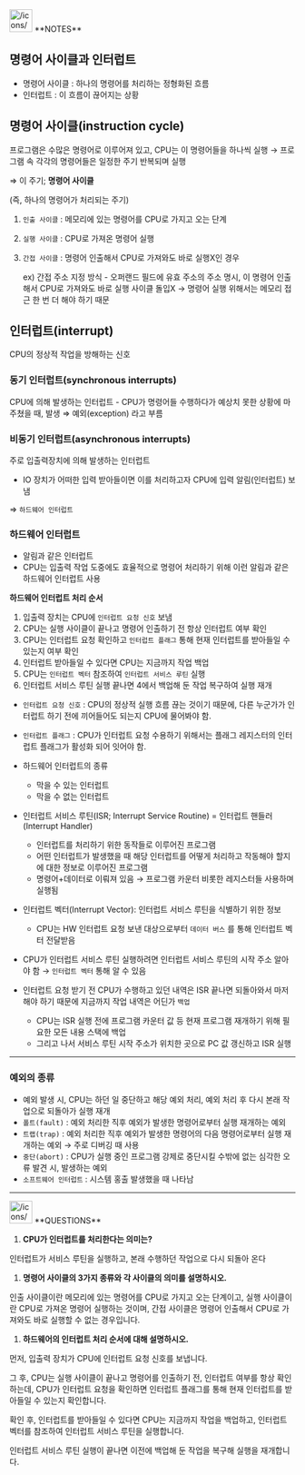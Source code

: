 <aside>
<img src="/icons/drafts_purple.svg" alt="/icons/drafts_purple.svg" width="40px" /> **NOTES**

# 명령어 사이클과 인터럽트

- 명령어 사이클 : 하나의 명령어를 처리하는 정형화된 흐름
- 인터럽트 : 이 흐름이 끊어지는 상황

## 명령어 사이클(instruction cycle)

프로그램은 수많은 명령어로 이루어져 있고, CPU는 이 명령어들을 하나씩 실행 →  프로그램 속 각각의 명령어들은 일정한 주기 반복되며 실행

⇒  이 주기; **명령어 사이클**

(즉, 하나의 명령어가 처리되는 주기)

1. `인출 사이클` : 메모리에 있는 명령어를 CPU로 가지고 오는 단계
2. `실행 사이클` : CPU로 가져온 명령어 실행
3. `간접 사이클` : 명령어 인출해서 CPU로 가져와도 바로 실행X인 경우
    
    ex) 간접 주소 지정 방식 - 오퍼랜드 필드에 유효 주소의 주소 명시, 이 명령어 인출해서 CPU로 가져와도 바로 실행 사이클 돌입X → 명령어 실행 위해서는 메모리 접근 한 번 더 해야 하기 때문
    

## 인터럽트(interrupt)

CPU의 정상적 작업을 방해하는 신호

### 동기 인터럽트(synchronous interrupts)

CPU에 의해 발생하는 인터럽트 - CPU가 명령어들 수행하다가 예상치 못한 상황에 마주쳤을 때, 발생 ⇒ 예외(exception) 라고 부름

### 비동기 인터럽트(asynchronous interrupts)

주로 입출력장치에 의해 발생하는 인터럽트

- IO 장치가 어떠한 입력 받아들이면 이를 처리하고자 CPU에 입력 알림(인터럽트) 보냄

⇒ `하드웨어 인터럽트`

### 하드웨어 인터럽트

- 알림과 같은 인터럽트
- CPU는 입출력 작업 도중에도 효율적으로 명령어 처리하기 위해 이런 알림과 같은 하드웨어 인터럽트 사용

**하드웨어 인터럽트 처리 순서**

1. 입출력 장치는 CPU에 `인터럽트 요청 신호` 보냄
2. CPU는 실행 사이클이 끝나고 명령어 인출하기 전 항상 인터럽트 여부 확인
3. CPU는 인터럽트 요청 확인하고 `인터럽트 플래그` 통해 현재 인터럽트를 받아들일 수 있는지 여부 확인
4. 인터럽트 받아들일 수 있다면 CPU는 지금까지 작업 백업
5. CPU는 `인터럽트 벡터` 참조하여 `인터럽트 서비스 루틴` 실행
6. 인터럽트 서비스 루틴 실행 끝나면 4에서 백업해 둔 작업 복구하여 실행 재개

- `인터럽트 요청 신호` : CPU의 정상적 실행 흐름 끊는 것이기 때문에, 다른 누군가가 인터럽트 하기 전에 끼어들어도 되는지 CPU에 물어봐야 함.
- `인터럽트 플래그` : CPU가 인터럽트 요청 수용하기 위해서는 플래그 레지스터의 인터럽트 플래그가 활성화 되어 잇어야 함.
- 하드웨어 인터럽트의 종류
    - 막을 수 있는 인터럽트
    - 막을 수 없는 인터럽트
- 인터럽트 서비스 루틴(ISR; Interrupt Service Routine) = 인터럽트 핸들러(Interrupt Handler)
    - 인터럽트를 처리하기 위한 동작들로 이루어진 프로그램
    - 어떤 인터럽트가 발생했을 때 해당 인터럽트를 어떻게 처리하고 작동해야 할지에 대한 정보로 이루어진 프로그램
    - 명령어+데이터로 이뤄져 있음 → 프로그램 카운터 비롯한 레지스터들 사용하며 실행됨
- 인터럽트 벡터(Interrupt Vector): 인터럽트 서비스 루틴을 식별하기 위한 정보
    - CPU는 HW 인터럽트 요청 보낸 대상으로부터 `데이터 버스` 를 통해 인터럽트 벡터 전달받음

- CPU가 인터럽트 서비스 루틴 실행하려면 인터럽트 서비스 루틴의 시작 주소 알아야 함
→ `인터럽트 벡터` 통해 알 수 있음

- 인터럽트 요청 받기 전 CPU가 수행하고 있던 내역은 ISR 끝나면 되돌아와서 마저 해야 하기 때문에 지금까지 작업 내역은 어딘가 `백업`
    - CPU는 ISR 실행 전에 프로그램 카운터 값 등 현재 프로그램 재개하기 위해 필요한 모든 내용 스택에 백업
    - 그리고 나서 서비스 루틴 시작 주소가 위치한 곳으로 PC 값 갱신하고 ISR 실행

---

### 예외의 종류

- 예외 발생 시, CPU는 하던 일 중단하고 해당 예외 처리, 예외 처리 후 다시 본래 작업으로 되돌아가 실행 재개
- `폴트(fault)` : 예외 처리한 직후 예외가 발생한 명령어로부터 실행 재개하는 예외
- `트랩(trap)` : 예외 처리한 직후 예외가 발생한 명령어의 다음 명령어로부터 실행 재개하는 예외 → 주로 디버깅 때 사용
- `중단(abort)` : CPU가 실행 중인 프로그램 강제로 중단시킬 수밖에 없는 심각한 오류 발견 시, 발생하는 예외
- `소프트웨어 인터럽트` : 시스템 홍출 발생했을 때 나타남
</aside>


---
<aside>
<img src="/icons/question-mark_purple.svg" alt="/icons/question-mark_purple.svg" width="40px" /> **QUESTIONS**

1. **CPU가 인터럽트를 처리한다는 의미는?**

인터럽트가 서비스 루틴을 실행하고, 본래 수행하던 작업으로 다시 되돌아 온다

1. **명령어 사이클의 3가지 종류와 각 사이클의 의미를 설명하시오.**

인출 사이클이란 메모리에 있는 명령어를 CPU로 가지고 오는 단계이고, 실행 사이클이란 CPU로 가져온 명령어 실행하는 것이며, 간접 사이클은 명령어 인출해서 CPU로 가져와도 바로 실행할 수 없는 경우입니다.

1. **하드웨어의 인터럽트 처리 순서에 대해 설명하시오.**

먼저, 입출력 장치가 CPU에 인터럽트 요청 신호를 보냅니다.

그 후, CPU는 실행 사이클이 끝나고 명령어를 인출하기 전, 인터럽트 여부를 항상 확인하는데, CPU가 인터럽트 요청을 확인하면 인터럽트 플래그를 통해 현재 인터럽트를 받아들일 수 있는지 확인합니다.

확인 후, 인터럽트를 받아들일 수 있다면 CPU는 지금까지 작업을 백업하고, 인터럽트 벡터를 참조하여 인터럽트 서비스 루틴을 실행합니다.

인터럽트 서비스 루틴 실행이 끝나면 이전에 백업해 둔 작업을 복구해 실행을 재개합니다.

</aside>